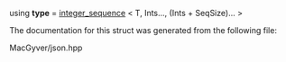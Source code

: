<div id="structdetail_1_1utility__internal_1_1_extend_3_01integer__sequence_3_01_t_00_01_ints_8_8_8_01_4_00_01_seq_size_00_010_01_4">

</div>

<span id="structdetail_1_1utility__internal_1_1_extend_3_01integer__sequence_3_01_t_00_01_ints_8_8_8_01_4_00_01_seq_size_00_010_01_4"
label="structdetail_1_1utility__internal_1_1_extend_3_01integer__sequence_3_01_t_00_01_ints_8_8_8_01_4_00_01_seq_size_00_010_01_4"></span>

<div class="DoxyCompactItemize">

<span id="structdetail_1_1utility__internal_1_1_extend_3_01integer__sequence_3_01_t_00_01_ints_8_8_8_01_4_00_01_seq_size_00_010_01_4_a5b482bc7b9ea3354bd0bd54c24b00ecd"
label="structdetail_1_1utility__internal_1_1_extend_3_01integer__sequence_3_01_t_00_01_ints_8_8_8_01_4_00_01_seq_size_00_010_01_4_a5b482bc7b9ea3354bd0bd54c24b00ecd"></span>
using **type** = [integer_sequence](#structdetail_1_1integer__sequence)
$<$ T, Ints..., (Ints + SeqSize)... $>$

</div>

The documentation for this struct was generated from the following file:

<div class="DoxyCompactItemize">

MacGyver/json.hpp

</div>
